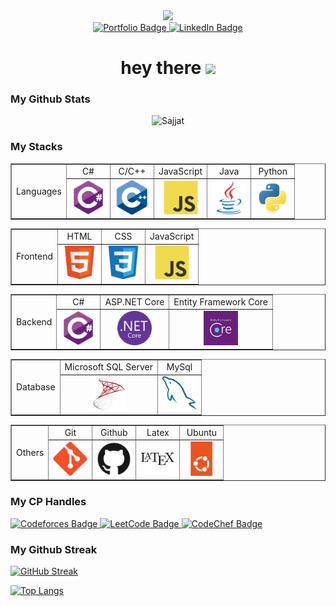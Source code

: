 
<div id="header" align="center">
  <img src="https://media.giphy.com/media/M9gbBd9nbDrOTu1Mqx/giphy.gif" width="100"/>
  <div id="badges">
    <a href="https://sajjat004.github.io/sajjat-portfolio/">
      <img src="https://img.shields.io/badge/Portfolio-red?style=for-the-badge&logo=portfolio&logoColor=white" alt="Portfolio Badge"/>
    </a>
    <a href="https://www.linkedin.com/in/mh-sajjat/">
      <img src="https://img.shields.io/badge/LinkedIn-blue?style=for-the-badge&logo=linkedin&logoColor=white" alt="LinkedIn Badge"/>
    </a>
  </div>
  <h1>
    hey there
    <img src="https://media.giphy.com/media/hvRJCLFzcasrR4ia7z/giphy.gif" width="30px"/>
  </h1>
</div>

### My Github Stats
<p align="center"> 
  <img src="https://github-readme-stats.vercel.app/api?username=sajjat-hossen&show_icons=true&count_private=true&theme=dark" alt="Sajjat" /> 
</p>

### My Stacks

<!-- languages -->

<table border = 1>
    <tr>
        <td align="center" rowspan="2">Languages</td>
        <td align="center">C#</td>
        <td align="center">C/C++</td>
        <td align="center">JavaScript</td>
        <td align="center">Java</td>
        <td align="center">Python</td>
    </tr>
    <tr>
        <td align="center">
          <img src="https://github.com/devicons/devicon/blob/master/icons/csharp/csharp-original.svg" title="C#"  alt="C#" width="55" height="55"/>
        </td>
        <td align="center">
          <img src="https://github.com/devicons/devicon/blob/master/icons/cplusplus/cplusplus-original.svg" title="C/C++"  alt="C/C++" width="55" height="55"/>
        </td>
        <td align="center">
          <img src="https://github.com/devicons/devicon/blob/master/icons/javascript/javascript-original.svg" title="JavaScript"  alt="JavaScript" width="55" height="55"/>
        </td>
        <td align="center">
          <img src="https://github.com/devicons/devicon/blob/master/icons/java/java-original.svg" title="Java"  alt="Java" width="55" height="55"/>
        </td>
        <td align="center">
          <img src="https://github.com/devicons/devicon/blob/master/icons/python/python-original.svg" title="Python"  alt="Python" width="55" height="55"/>
        </td>
    </tr>
</table>

<!-- fontedn -->

<table border = 1>
    <tr>
        <td align="center" rowspan="2">Frontend</td>
        <td align="center">HTML</td>
        <td align="center">CSS</td>
        <td align="center">JavaScript</td>
    </tr>
    <tr>
        <td align="center">
          <img src="https://github.com/devicons/devicon/blob/master/icons/html5/html5-original.svg" title="HTML"  alt="HTML" width="55" height="55"/>
        </td>
        <td align="center">
          <img src="https://github.com/devicons/devicon/blob/master/icons/css3/css3-original.svg" title="CSS"  alt="CSS" width="55" height="55"/>
        </td>
        <td align="center">
          <img src="https://github.com/devicons/devicon/blob/master/icons/javascript/javascript-original.svg" title="JavaScript"  alt="JavaScript" width="55" height="55"/>
        </td>
    </tr>
</table>

<!-- backend -->

<table border = 1>
    <tr>
        <td align="center" rowspan="2">Backend</td>
        <td align="center">C#</td>
        <td align="center">ASP.NET Core</td>
        <td align="center">Entity Framework Core</td>
    </tr>
    <tr>
        <td align="center">
          <img src="https://github.com/devicons/devicon/blob/master/icons/csharp/csharp-original.svg" title="C#"  alt="C#" width="55" height="55"/>
        </td>
        <td align="center">
          <img src="https://github.com/devicons/devicon/blob/master/icons/dotnetcore/dotnetcore-original.svg" title="ASP.NET Core"  alt="ASP.NET Core" width="55" height="55"/>
        </td>
        <td align="center">
          <img src="https://github.com/sajjat-hossen/sajjat-hossen/blob/main/Images/Entity-Framework-Core.png" title="Entity Framework Core"  alt="Entity Framework Core" width="55" height="55"/>
        </td>
    </tr>
</table>

<!-- database -->

<table border = 1>
    <tr>
        <td align="center" rowspan="2">Database</td>
        <td align="center">Microsoft SQL Server</td>
        <td align="center">MySql</td>
    </tr>
    <tr>
        <td align="center">
          <img src="https://github.com/devicons/devicon/blob/master/icons/microsoftsqlserver/microsoftsqlserver-original.svg" title="Microsoft SQL Server"  alt="Microsoft SQL Server" width="55" height="55"/>
        </td>
        <td align="center">
          <img src="https://github.com/devicons/devicon/blob/master/icons/mysql/mysql-original.svg" title="MySql"  alt="MySql" width="55" height="55"/>
        </td>
    </tr>
</table>

<!-- others -->

<table border = 1>
    <tr>
        <td align="center" rowspan="2">Others</td>
        <td align="center">Git</td>
        <td align="center">Github</td>
        <td align="center">Latex</td>
        <td align="center">Ubuntu</td>
    </tr>
    <tr>
        <td  align="center">
          <img src="https://github.com/devicons/devicon/blob/master/icons/git/git-original.svg" title="Git"  alt="Git" width="55" height="55"/>
        </td>
        <td align="center">
          <img src="https://github.com/devicons/devicon/blob/master/icons/github/github-original.svg" title="Github"  alt="Github" width="55" height="55"/>
        </td>
        <td align="center">
          <img src="https://github.com/devicons/devicon/blob/master/icons/latex/latex-original.svg" title="Latex"  alt="Latex" width="55" height="55"/>
        </td>
        <td align="center">
          <img src="https://github.com/devicons/devicon/blob/master/icons/ubuntu/ubuntu-original.svg" title="Ubuntu"  alt="Ubuntu" width="55" height="55"/>
        </td>
    </tr>
</table>

### My CP Handles

 <div id="badges">
  <a href="https://codeforces.com/profile/Sajjat004">
    <img src="https://img.shields.io/badge/Codeforces-blue?style=for-the-badge&logo=codeforces&logoColor=white" alt="Codeforces Badge"/>
  </a>
  <a href="https://leetcode.com/u/Sajjat004/">
    <img src="https://img.shields.io/badge/LeetCode-orange?style=for-the-badge&logo=leetcode&logoColor=white" alt="LeetCode Badge"/>
  </a>
  <a href="https://www.codechef.com/users/sajjat004">
    <img src="https://img.shields.io/badge/CodeChef-7289DA?style=for-the-badge&logo=codechef&logoColor=white" alt="CodeChef Badge"/>
  </a>
</div>

### My Github Streak

<!--  CONTRIBUTION AND STREAK BLOCK -->
 [![GitHub Streak](https://github-readme-streak-stats.herokuapp.com/?user=sajjat-hossen&currStreakNum=2FD3EB&fire=pink&sideLabels=F00&theme=nightowl)](https://git.io/streak-stats)
 
 
 <!--  TOP LANGUAGES STATISTICS -->
 [![Top Langs](https://github-readme-stats.vercel.app/api/top-langs/?username=sajjat-hossen&theme=dark&layout=compact&align=right&width=40%)](https://github.com/sajjat-hossen/github-readme-stats)